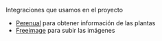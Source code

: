 Integraciones que usamos en el proyecto
- [Perenual](https://perenual.com/docs/api) para obtener información de las plantas
- [Freeimage](https://freeimage.host) para subir las imágenes
